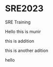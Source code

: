 # SRE2023
SRE Training

Hello this is munir 



this is addition 



this is another adition 




hello 




